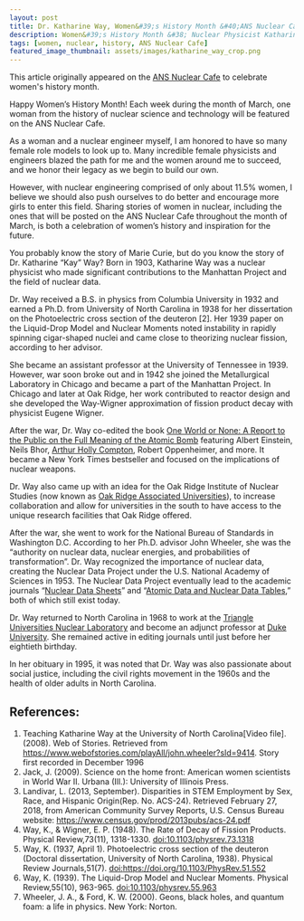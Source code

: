 ```yaml
---
layout: post
title: Dr. Katharine Way, Women&#39;s History Month &#40;ANS Nuclear Cafe Post&#41;
description: Women&#39;s History Month &#38; Nuclear Physicist Katharine Way &#40;ANS Nuclear Cafe Post&#41;
tags: [women, nuclear, history, ANS Nuclear Cafe]
featured_image_thumbnail: assets/images/katharine_way_crop.png
---
```


This article originally appeared on the <a href="http://ansnuclearcafe.org/2018/03/07/30594/#sthash.TVKbpr0R.dpbs">ANS Nuclear Cafe</a> to celebrate women's history month.

Happy Women’s History Month! Each week during the month of March, one woman from the history of nuclear science and technology will be featured on the ANS Nuclear Cafe.

As a woman and a nuclear engineer myself, I am honored to have so many female role models to look up to. Many incredible female physicists and engineers blazed the path for me and the women around me to succeed, and we honor their legacy as we begin to build our own.

However, with nuclear engineering comprised of only about 11.5% women, I believe we should also push ourselves to do better and encourage more girls to enter this field. Sharing stories of women in nuclear, including the ones that will be posted on the ANS Nuclear Cafe throughout the month of March, is both a celebration of women’s history and inspiration for the future.

You probably know the story of Marie Curie, but do you know the story of Dr. Katharine “Kay” Way? Born in 1903, Katharine Way was a nuclear physicist who made significant contributions to the Manhattan Project and the field of nuclear data.

Dr. Way received a B.S. in physics from Columbia University in 1932 and earned a Ph.D. from University of North Carolina in 1938 for her dissertation on the Photoelectric cross section of the deuteron [2]. Her 1939 paper on the Liquid-Drop Model and Nuclear Moments noted instability in rapidly spinning cigar-shaped nuclei and came close to theorizing nuclear fission, according to her advisor.

She became an assistant professor at the University of Tennessee in 1939. However, war soon broke out and in 1942 she joined the Metallurgical Laboratory in Chicago and became a part of the Manhattan Project. In Chicago and later at Oak Ridge, her work contributed to reactor design and she developed the Way-Wigner approximation of fission product decay with physicist Eugene Wigner.

After the war, Dr. Way co-edited the book <a href="https://thenewpress.com/books/one-world-or-none">One World or None: A Report to the Public on the Full Meaning of the Atomic Bomb</a> featuring Albert Einstein, Neils Bhor, <a href="http://www.ans.org/honors/awards/award-compton/">Arthur Holly Compton</a>, Robert Oppenheimer, and more. It became a New York Times bestseller and focused on the implications of nuclear weapons.

Dr. Way also came up with an idea for the Oak Ridge Institute of Nuclear Studies (now known as <a href="https://www.orau.org">Oak Ridge Associated Universities</a>), to increase collaboration and allow for universities in the south to have access to the unique research facilities that Oak Ridge offered.

After the war, she went to work for the National Bureau of Standards in Washington D.C. According to her Ph.D. advisor John Wheeler, she was the “authority on nuclear data, nuclear energies, and probabilities of transformation”. Dr. Way recognized the importance of nuclear data, creating the Nuclear Data Project under the U.S. National Academy of Sciences in 1953. The Nuclear Data Project eventually lead to the academic journals “<a href="https://www.sciencedirect.com/journal/nuclear-data-sheets">Nuclear Data Sheets</a>” and “<a href="https://www.sciencedirect.com/journal/atomic-data-and-nuclear-data-tables">Atomic Data and Nuclear Data Tables</a>,” both of which still exist today.

Dr. Way returned to North Carolina in 1968 to work at the <a href="http://www.tunl.duke.edu">Triangle Universities Nuclear Laboratory</a> and become an adjunct professor at <a href="https://duke.edu">Duke University</a>. She remained active in editing journals until just before her eightieth birthday.

In her obituary in 1995, it was noted that Dr. Way was also passionate about social justice, including the civil rights movement in the 1960s and the health of older adults in North Carolina.

## References:
1. Teaching Katharine Way at the University of North Carolina[Video file]. (2008). Web of Stories. Retrieved from <a href="https://www.webofstories.com/playAll/john.wheeler?sId=9414">https://www.webofstories.com/playAll/john.wheeler?sId=9414</a>. Story first recorded in December 1996
2. Jack, J. (2009). Science on the home front: American women scientists in World War II. Urbana (Ill.): University of Illinois Press.
3. Landivar, L. (2013, September). Disparities in STEM Employment by Sex, Race, and Hispanic Origin(Rep. No. ACS-24). Retrieved February 27, 2018, from American Community Survey Reports, U.S. Census Bureau website: <a href="https://www.census.gov/prod/2013pubs/acs-24.pdf">https://www.census.gov/prod/2013pubs/acs-24.pdf</a>
4. Way, K., & Wigner, E. P. (1948). The Rate of Decay of Fission Products. Physical Review,73(11), 1318-1330. <a href="https://journals.aps.org/pr/abstract/10.1103/PhysRev.73.1318">doi:10.1103/physrev.73.1318</a>
5. Way, K. (1937, April 1). Photoelectric cross section of the deuteron (Doctoral dissertation, University of North Carolina, 1938). Physical Review Journals,51(7). <a href="https://doi.org/10.1103/PhysRev.51.552">doi:https://doi.org/10.1103/PhysRev.51.552</a>
6. Way, K. (1939). The Liquid-Drop Model and Nuclear Moments. Physical Review,55(10), 963-965. <a href="https://journals.aps.org/pr/abstract/10.1103/PhysRev.55.963">doi:10.1103/physrev.55.963</a>
7. Wheeler, J. A., & Ford, K. W. (2000). Geons, black holes, and quantum foam: a life in physics. New York: Norton.
